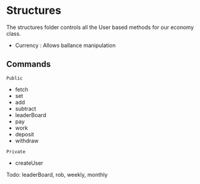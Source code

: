 # Structures

The structures folder controls all the User based methods for our economy class.

- Currency : Allows ballance manipulation

## Commands

`Public`

- fetch
- set
- add
- subtract
- leaderBoard
- pay
- work
- deposit
- withdraw

`Private`

- createUser

Todo: leaderBoard, rob, weekly, monthly
